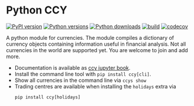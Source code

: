 # Python CCY

[![PyPI version](https://badge.fury.io/py/ccy.svg)](https://badge.fury.io/py/ccy)
[![Python versions](https://img.shields.io/pypi/pyversions/ccy.svg)](https://pypi.org/project/ccy)
[![Python downloads](https://img.shields.io/pypi/dd/ccy.svg)](https://pypi.org/project/ccy)
[![build](https://github.com/quantmind/ccy/actions/workflows/build.yml/badge.svg)](https://github.com/quantmind/ccy/actions/workflows/build.yml)
[![codecov](https://codecov.io/gh/quantmind/ccy/branch/main/graph/badge.svg?token=2L5SY0WkXv)](https://codecov.io/gh/quantmind/ccy)

A python module for currencies. The module compiles a dictionary of
currency objects containing information useful in financial analysis.
Not all currencies in the world are supported yet. You are welcome to
join and add more.

* Documentation is available as [ccy jupyter book](https://quantmind.github.io/ccy/).
* Install the command line tool with `pip install ccy[cli]`.
* Show all currencies in the command line via `ccys show`
* Trading centres are available when installing the `holidays` extra via
  ```
  pip install ccy[holidays]
  ```
